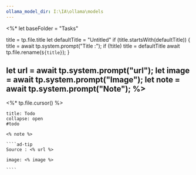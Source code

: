 ```yaml
---
ollama_model_dir: I:\IA\ollama\models
---
```

<%*
  let baseFolder = "Tasks"

  title = tp.file.title
  let defaultTitle = "Untitled"
  if (title.startsWith(defaultTitle)) {
    title = await tp.system.prompt("Title :");
    if (!title) title = defaultTitle
    await tp.file.rename(`${title}`);
  } 

let url = await tp.system.prompt("url");
let image = await tp.system.prompt("Image");
let note = await tp.system.prompt("Note");
%>
---
<%* tp.file.cursor() %> 
`````ad-todo
title: Todo
collapse: open
#todo 

<% note %> 

````ad-tip
Source : <% url %>

image: <% image %> 

````

`````
